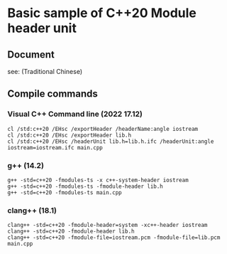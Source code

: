 # Basic sample of C++20 Module header unit

## Document

see: (Traditional Chinese)

## Compile commands

### Visual C++ Command line (2022 17.12)

```shell
cl /std:c++20 /EHsc /exportHeader /headerName:angle iostream
cl /std:c++20 /EHsc /exportHeader lib.h
cl /std:c++20 /EHsc /headerUnit lib.h=lib.h.ifc /headerUnit:angle iostream=iostream.ifc main.cpp
```

### g++ (14.2)

```shell
g++ -std=c++20 -fmodules-ts -x c++-system-header iostream
g++ -std=c++20 -fmodules-ts -fmodule-header lib.h
g++ -std=c++20 -fmodules-ts main.cpp
```

### clang++ (18.1)

```shell
clang++ -std=c++20 -fmodule-header=system -xc++-header iostream
clang++ -std=c++20 -fmodule-header lib.h
clang++ -std=c++20 -fmodule-file=iostream.pcm -fmodule-file=lib.pcm main.cpp
```
